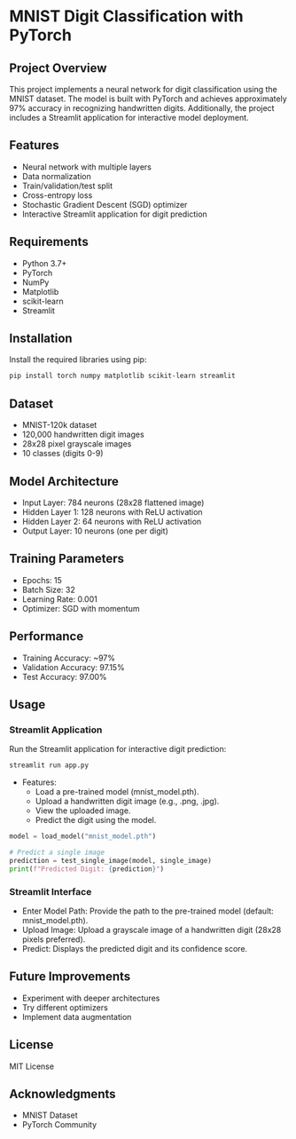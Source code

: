 # MNIST Digit Classification with PyTorch

## Project Overview
This project implements a neural network for digit classification using the MNIST dataset. The model is built with PyTorch and achieves approximately 97% accuracy in recognizing handwritten digits. Additionally, the project includes a Streamlit application for interactive model deployment.

## Features
- Neural network with multiple layers
- Data normalization
- Train/validation/test split
- Cross-entropy loss
- Stochastic Gradient Descent (SGD) optimizer
- Interactive Streamlit application for digit prediction

## Requirements
- Python 3.7+
- PyTorch
- NumPy
- Matplotlib
- scikit-learn
- Streamlit

## Installation
Install the required libraries using pip:
```bash
pip install torch numpy matplotlib scikit-learn streamlit
```

## Dataset
- MNIST-120k dataset
- 120,000 handwritten digit images
- 28x28 pixel grayscale images
- 10 classes (digits 0-9)

## Model Architecture
- Input Layer: 784 neurons (28x28 flattened image)
- Hidden Layer 1: 128 neurons with ReLU activation
- Hidden Layer 2: 64 neurons with ReLU activation
- Output Layer: 10 neurons (one per digit)

## Training Parameters
- Epochs: 15
- Batch Size: 32
- Learning Rate: 0.001
- Optimizer: SGD with momentum

## Performance
- Training Accuracy: ~97%
- Validation Accuracy: 97.15%
- Test Accuracy: 97.00%

## Usage
### Streamlit Application
Run the Streamlit application for interactive digit prediction:
```python
streamlit run app.py
```
- Features:
  - Load a pre-trained model (mnist_model.pth).
  - Upload a handwritten digit image (e.g., .png, .jpg).
  - View the uploaded image.
  - Predict the digit using the model.

```python
model = load_model("mnist_model.pth")

# Predict a single image
prediction = test_single_image(model, single_image)
print(f"Predicted Digit: {prediction}")
```
### Streamlit Interface
  - Enter Model Path: Provide the path to the pre-trained model (default: mnist_model.pth).
  - Upload Image: Upload a grayscale image of a handwritten digit (28x28 pixels preferred).
  - Predict: Displays the predicted digit and its confidence score.
## Future Improvements
- Experiment with deeper architectures
- Try different optimizers
- Implement data augmentation

## License
MIT License

## Acknowledgments
- MNIST Dataset
- PyTorch Community
